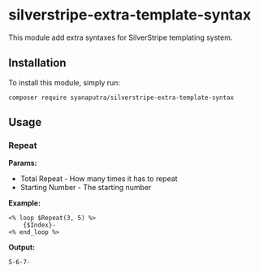 # silverstripe-extra-template-syntax
This module add extra syntaxes for SilverStripe templating system.

## Installation
To install this module, simply run:

```composer require syanaputra/silverstripe-extra-template-syntax```

## Usage

### Repeat
**Params:**
- Total Repeat - How many times it has to repeat
- Starting Number - The starting number

**Example:**
```silverstripe
<% loop $Repeat(3, 5) %>
    {$Index}-  
<% end_loop %>
```

**Output:**
```
5-6-7-
```